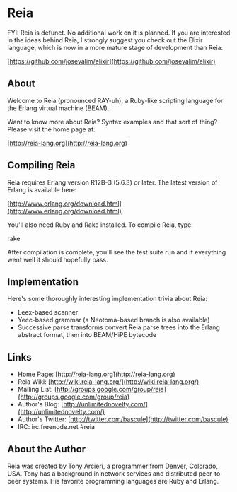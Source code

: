 Reia
====

FYI: Reia is defunct. No additional work on it is planned. If you are
interested in the ideas behind Reia, I strongly suggest you check out
the Elixir language, which is now in a more mature stage of development
than Reia:

[https://github.com/josevalim/elixir](https://github.com/josevalim/elixir)

About
-----

Welcome to Reia (pronounced RAY-uh), a Ruby-like scripting language for the 
Erlang virtual machine (BEAM).

Want to know more about Reia? Syntax examples and that sort of thing? Please
visit the home page at:

[http://reia-lang.org](http://reia-lang.org)

Compiling Reia
--------------

Reia requires Erlang version R12B-3 (5.6.3) or later. The latest version of 
Erlang is available here:

[http://www.erlang.org/download.html](http://www.erlang.org/download.html)

You'll also need Ruby and Rake installed.  To compile Reia, type:

   rake

After compilation is complete, you'll see the test suite run and if everything
went well it should hopefully pass.

Implementation
--------------

Here's some thoroughly interesting implementation trivia about Reia:

* Leex-based scanner
* Yecc-based grammar (a Neotoma-based branch is also available)
* Successive parse transforms convert Reia parse trees into the Erlang abstract
  format, then into BEAM/HiPE bytecode

Links
-----

* Home Page: [http://reia-lang.org](http://reia-lang.org)
* Reia Wiki: [http://wiki.reia-lang.org/](http://wiki.reia-lang.org/)
* Mailing List: [http://groups.google.com/group/reia](http://groups.google.com/group/reia)
* Author's Blog: [http://unlimitednovelty.com/](http://unlimitednovelty.com/)
* Author's Twitter: [http://twitter.com/bascule](http://twitter.com/bascule)
* IRC: irc.freenode.net #reia

About the Author
----------------

Reia was created by Tony Arcieri, a programmer from Denver, Colorado, USA.
Tony has a background in network services and distributed peer-to-peer 
systems. His favorite programming languages are Ruby and Erlang.
